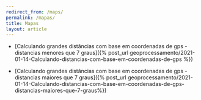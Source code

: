 ```yaml
---
redirect_from: /maps/
permalink: /mapas/
title: Mapas
layout: article
---
```


* [Calculando grandes distâncias com base em coordenadas de gps - distancias menores que 7 graus]({% post_url geoprocessamento/2021-01-14-Calculando-distancias-com-base-em-coordenadas-de-gps %})

* [Calculando grandes distâncias com base em coordenadas de gps - distancias maiores que 7 graus]({% post_url geoprocessamento/2021-01-14-Calculando-distancias-com-base-em-coordenadas-de-gps-distancias-maiores-que-7-graus%})
